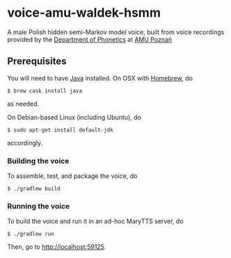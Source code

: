 # voice-amu-waldek-hsmm

A male Polish hidden semi-Markov model voice, built from voice recordings provided by the [Department of Phonetics](http://www.staff.amu.edu.pl/~fonetyka/) at [AMU Poznań](https://international.amu.edu.pl/)

## Prerequisites

You will need to have [Java](https://www.java.com/) installed.
On OSX with [Homebrew](http://brew.sh/), do
```
$ brew cask install java
```
as needed.

On Debian-based Linux (including Ubuntu), do
```
$ sudo apt-get install default-jdk
```
accordingly.

### Building the voice

To assemble, test, and package the voice, do
```
$ ./gradlew build
```

### Running the voice

To build the voice and run it in an ad-hoc MaryTTS server, do
```
$ ./gradlew run
```
Then, go to [http://localhost:59125](http://localhost:59125/).
